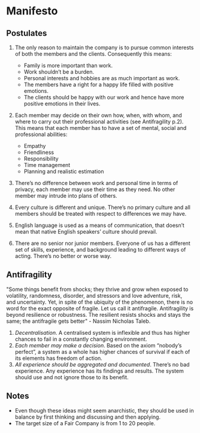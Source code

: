 # Manifesto # 

## Postulates ##

1. The only reason to maintain the company is to pursue common interests of both the members and the clients.
    Consequently this means:
    - Family is more important than work.
    - Work shouldn’t be a burden.
    - Personal interests and hobbies are as much important as work.
    - The members have a right for a happy life filled with positive emotions.
    - The clients should be happy with our work and hence have more positive emotions in their lives.

2. Each member may decide on their own how, when, with whom, and where to carry out their professional activities (see Antifragility p.2).
    This means that each member has to have a set of mental, social and professional abilities:
    - Empathy
    - Friendliness
    - Responsibility
    - Time management
    - Planning and realistic estimation

3. There’s no difference between work and personal time in terms of privacy, each member may use their time as they need. No other member may intrude into plans of others.
4. Every culture is different and unique. There’s no primary culture and all members should be treated with respect to differences we may have.
5. English language is used as a means of communication, that doesn’t mean that native English speakers’ culture should prevail.
6. There are no senior nor junior members. Everyone of us has a different set of skills, experience, and background leading to different ways of acting. There’s no better or worse way.

## Antifragility ##

"Some things benefit from shocks; they thrive and grow when exposed to volatility, randomness, disorder, and stressors and love adventure, risk, and uncertainty. Yet, in spite of the ubiquity of the phenomenon, there is no word for the exact opposite of fragile. Let us call it antifragile. Antifragility is beyond resilience or robustness. The resilient resists shocks and stays the same; the antifragile gets better" - Nassim Nicholas Taleb.

1. _Decentralisation_. A centralised system is inflexible and thus has higher chances to fail in a constantly changing environment.
2. _Each member may make a decision_. Based on the axiom “nobody’s perfect”, a system as a whole has higher chances of survival if each of its elements has freedom of action.
3. _All experience should be aggregated and documented_. There’s no bad experience. Any experience has its findings and results. The system should use and not ignore those to its benefit.

## Notes ##

- Even though these ideas might seem anarchistic, they should be used in balance by first thinking and discussing and then applying.
- The target size of a Fair Company is from 1 to 20 people.
